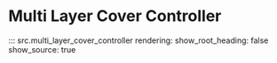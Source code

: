 # Multi Layer Cover Controller

::: src.multi_layer_cover_controller
    rendering:
        show_root_heading: false
        show_source: true
